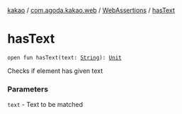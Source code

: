 [kakao](../../index.md) / [com.agoda.kakao.web](../index.md) / [WebAssertions](index.md) / [hasText](./has-text.md)

# hasText

`open fun hasText(text: `[`String`](https://kotlinlang.org/api/latest/jvm/stdlib/kotlin/-string/index.html)`): `[`Unit`](https://kotlinlang.org/api/latest/jvm/stdlib/kotlin/-unit/index.html)

Checks if element has given text

### Parameters

`text` - Text to be matched